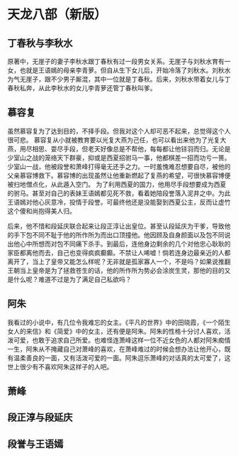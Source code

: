 # 天龙八部（新版）
## 丁春秋与李秋水
原著中，无崖子的妻子李秋水跟丁春秋有过一段男女关系。无崖子与刘秋水育有一女，也就是王语嫣的母亲李青萝。但自从生下女儿后，开始冷落了刘秋水。刘秋水为气无崖子，跟不少男子厮混，其中一位就是丁春秋。后来，刘秋水带着女儿与丁春秋私奔，从此李秋水的女儿李青萝还管丁春秋叫爹。

## 慕容复

虽然慕容复为了达到目的，不择手段。但我对这个人却可恶不起来，总觉得这个人很可悲。
慕容复从小就被教育要以光复大燕为己任，也可以看出来他为了光复大燕，用尽相思、耍尽手段，但老天好像总是不帮他，每每都让他铩羽而归。无论是少室山之战的笼络天下群豪，抑或是西夏招驸马一事，他都棋差一招而功亏一篑。
少室山一战，他被段誉和萧峰打得毫无还手之力。一时羞愧难忍想要自尽，被他的父亲慕容博救下。慕容博的出现虽然让他重新燃起了复燕的希望，可很快慕容博便被扫地僧点化，从此遁入空门。
为了利用西夏的国力，他用尽手段想要成为西夏的驸马。甚至对自己的表妹王语嫣都见死不救，看着她陪段誉落入泥井之中。为此王语嫣对他心灰意冷，投情于段誉。可最终他还是没能娶到西夏公主，反而让虚竹这个傻和尚抱得美人归。

后来，他不惜和段延庆联合起来让段正淳让出皇位。甚至认段延庆为干爹，导致他的手下包不同不耻于他的所作所为而出口顶撞他。他因顾及自身颜面以及包不同说出他心中所想而对包不同痛下杀手。到最后，连他身边剩余的几个对他忠心耿耿的家臣都离他而去，自己也变得疯疯癫癫。不禁让人唏嘘！倘若连身边最亲近的人都离开了，当上了皇帝又能怎么样呢？无非就是孤家寡人一个，不是吗？如果说推翻王朝当上皇帝是为了拯救苍生的话，他的所作所为势必会涂炭生灵，那他的目的又是什么呢？难道不过是为了满足自己私欲吗？

## 阿朱

我看过的小说中，有几位令我难忘的女主。《平凡的世界》中的田晓霞，《一个陌生女人的来信》和《简爱》中的女主，还有便是阿朱。阿朱的性格十分讨人喜欢，活泼可爱，也敢于追求自己所爱。也难怪连萧峰这样一位不近女色的人都对阿朱痴情一生，阿朱从不掩藏自己对萧峰的喜欢，在萧峰难过的时候会想办法让他开心，既有温柔善良的一面，又有活泼可爱的一面。阿朱逗乐萧峰的对话真的太可爱了，这世上很少有不喜欢阿朱这样子的人吧。

## 萧峰

## 段正淳与段延庆
## 段誉与王语嫣
